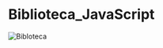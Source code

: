 # Biblioteca_JavaScript

<img src="https://www.comunidadbaratz.com/wp-content/uploads/La-biblioteca-es-inclusion-social-e-igualdad-de-oportunidades.jpg" alt="Bibloteca" >
